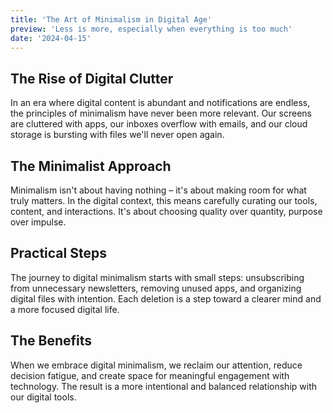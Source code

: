 ```yaml
---
title: 'The Art of Minimalism in Digital Age'
preview: 'Less is more, especially when everything is too much'
date: '2024-04-15'
---
```


## The Rise of Digital Clutter
In an era where digital content is abundant and notifications are endless, the principles of minimalism have never been more relevant. Our screens are cluttered with apps, our inboxes overflow with emails, and our cloud storage is bursting with files we'll never open again.

## The Minimalist Approach
Minimalism isn't about having nothing – it's about making room for what truly matters. In the digital context, this means carefully curating our tools, content, and interactions. It's about choosing quality over quantity, purpose over impulse.

## Practical Steps
The journey to digital minimalism starts with small steps: unsubscribing from unnecessary newsletters, removing unused apps, and organizing digital files with intention. Each deletion is a step toward a clearer mind and a more focused digital life.

## The Benefits
When we embrace digital minimalism, we reclaim our attention, reduce decision fatigue, and create space for meaningful engagement with technology. The result is a more intentional and balanced relationship with our digital tools.